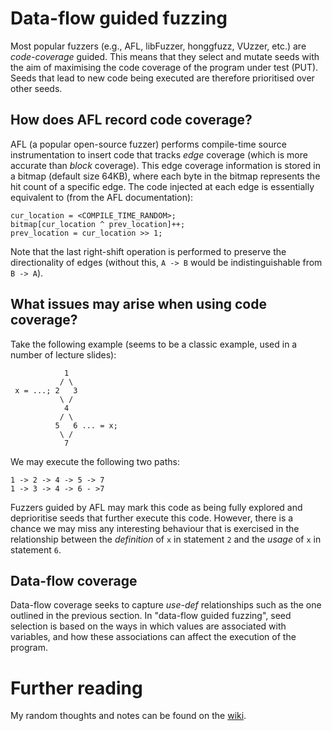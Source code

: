 # Data-flow guided fuzzing

Most popular fuzzers (e.g., AFL, libFuzzer, honggfuzz, VUzzer, etc.) are
_code-coverage_ guided. This means that they select and mutate seeds with the
aim of maximising the code coverage of the program under test (PUT). Seeds that
lead to new code being executed are therefore prioritised over other seeds.

## How does AFL record code coverage?

AFL (a popular open-source fuzzer) performs compile-time source instrumentation
to insert code that tracks _edge_ coverage (which is more accurate than _block_
coverage). This edge coverage information is stored in a bitmap (default size
64KB), where each byte in the bitmap represents the hit count of a specific
edge. The code injected at each edge is essentially equivalent to (from the
AFL documentation):

```
cur_location = <COMPILE_TIME_RANDOM>;
bitmap[cur_location ^ prev_location]++;
prev_location = cur_location >> 1;
```

Note that the last right-shift operation is performed to preserve the
directionality of edges (without this, `A -> B` would be indistinguishable from
`B -> A`).

## What issues may arise when using code coverage?

Take the following example (seems to be a classic example, used in a number of
lecture slides):

```
            1
           / \
 x = ...; 2   3
           \ /
            4
           / \
          5   6 ... = x;
           \ /
            7
```

We may execute the following two paths:

```
1 -> 2 -> 4 -> 5 -> 7
1 -> 3 -> 4 -> 6 - >7
```

Fuzzers guided by AFL may mark this code as being fully explored and
deprioritise seeds that further execute this code. However, there is a chance
we may miss any interesting behaviour that is exercised in the relationship
between the _definition_ of `x` in statement `2` and the _usage_ of `x` in
statement `6`.

## Data-flow coverage

Data-flow coverage seeks to capture _use-def_ relationships such as the one
outlined in the previous section. In "data-flow guided fuzzing", seed selection
is based on the ways in which values are associated with variables, and how
these associations can affect the execution of the program.

# Further reading

My random thoughts and notes can be found on the
[wiki](https://github.com/HexHive/afl-dataflow/wiki).
